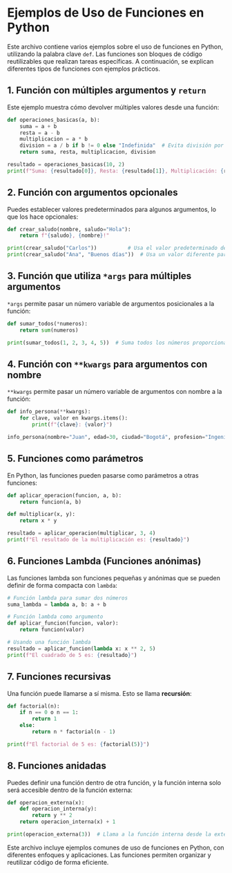 
# Ejemplos de Uso de Funciones en Python

Este archivo contiene varios ejemplos sobre el uso de funciones en Python, utilizando la palabra clave `def`. Las funciones son bloques de código reutilizables que realizan tareas específicas. A continuación, se explican diferentes tipos de funciones con ejemplos prácticos.

## 1. Función con múltiples argumentos y `return`

Este ejemplo muestra cómo devolver múltiples valores desde una función:

```python
def operaciones_basicas(a, b):
    suma = a + b
    resta = a - b
    multiplicacion = a * b
    division = a / b if b != 0 else "Indefinida"  # Evita división por cero
    return suma, resta, multiplicacion, division

resultado = operaciones_basicas(10, 2)
print(f"Suma: {resultado[0]}, Resta: {resultado[1]}, Multiplicación: {resultado[2]}, División: {resultado[3]}")
```

## 2. Función con argumentos opcionales

Puedes establecer valores predeterminados para algunos argumentos, lo que los hace opcionales:

```python
def crear_saludo(nombre, saludo="Hola"):
    return f"{saludo}, {nombre}!"

print(crear_saludo("Carlos"))          # Usa el valor predeterminado de 'saludo'
print(crear_saludo("Ana", "Buenos días"))  # Usa un valor diferente para 'saludo'
```

## 3. Función que utiliza `*args` para múltiples argumentos

`*args` permite pasar un número variable de argumentos posicionales a la función:

```python
def sumar_todos(*numeros):
    return sum(numeros)

print(sumar_todos(1, 2, 3, 4, 5))  # Suma todos los números proporcionados
```

## 4. Función con `**kwargs` para argumentos con nombre

`**kwargs` permite pasar un número variable de argumentos con nombre a la función:

```python
def info_persona(**kwargs):
    for clave, valor en kwargs.items():
        print(f"{clave}: {valor}")

info_persona(nombre="Juan", edad=30, ciudad="Bogotá", profesion="Ingeniero")
```

## 5. Funciones como parámetros

En Python, las funciones pueden pasarse como parámetros a otras funciones:

```python
def aplicar_operacion(funcion, a, b):
    return funcion(a, b)

def multiplicar(x, y):
    return x * y

resultado = aplicar_operacion(multiplicar, 3, 4)
print(f"El resultado de la multiplicación es: {resultado}")
```

## 6. Funciones Lambda (Funciones anónimas)

Las funciones lambda son funciones pequeñas y anónimas que se pueden definir de forma compacta con `lambda`:

```python
# Función lambda para sumar dos números
suma_lambda = lambda a, b: a + b

# Función lambda como argumento
def aplicar_funcion(funcion, valor):
    return funcion(valor)

# Usando una función lambda
resultado = aplicar_funcion(lambda x: x ** 2, 5)
print(f"El cuadrado de 5 es: {resultado}")
```

## 7. Funciones recursivas

Una función puede llamarse a sí misma. Esto se llama **recursión**:

```python
def factorial(n):
    if n == 0 o n == 1:
        return 1
    else:
        return n * factorial(n - 1)

print(f"El factorial de 5 es: {factorial(5)}")
```

## 8. Funciones anidadas

Puedes definir una función dentro de otra función, y la función interna solo será accesible dentro de la función externa:

```python
def operacion_externa(x):
    def operacion_interna(y):
        return y ** 2
    return operacion_interna(x) + 1

print(operacion_externa(3))  # Llama a la función interna desde la externa
```

Este archivo incluye ejemplos comunes de uso de funciones en Python, con diferentes enfoques y aplicaciones. Las funciones permiten organizar y reutilizar código de forma eficiente.
